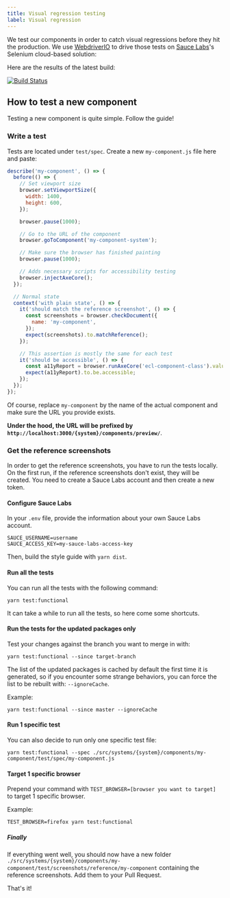 ```yaml
---
title: Visual regression testing
label: Visual regression
---
```


We test our components in order to catch visual regressions before they hit the production. We use [WebdriverIO](http://webdriver.io/) to drive those tests on [Sauce Labs](https://saucelabs.com/)'s Selenium cloud-based solution:

Here are the results of the latest build:

[![Build Status](https://saucelabs.com/browser-matrix/europa-component-library.svg)](https://saucelabs.com/u/europa-component-library)

## How to test a new component

Testing a new component is quite simple. Follow the guide!

### Write a test

Tests are located under `test/spec`. Create a new `my-component.js` file here and paste:

```js
describe('my-component', () => {
  before(() => {
    // Set viewport size
    browser.setViewportSize({
      width: 1400,
      height: 600,
    });

    browser.pause(1000);

    // Go to the URL of the component
    browser.goToComponent('my-component-system');

    // Make sure the browser has finished painting
    browser.pause(1000);

    // Adds necessary scripts for accessibility testing
    browser.injectAxeCore();
  });

  // Normal state
  context('with plain state', () => {
    it('should match the reference screenshot', () => {
      const screenshots = browser.checkDocument({
        name: 'my-component',
      });
      expect(screenshots).to.matchReference();
    });

    // This assertion is mostly the same for each test
    it('should be accessible', () => {
      const a11yReport = browser.runAxeCore('ecl-component-class').value;
      expect(a11yReport).to.be.accessible;
    });
  });
});
```

Of course, replace `my-component` by the name of the actual component and make sure the URL you provide exists.

**Under the hood, the URL will be prefixed by `http://localhost:3000/{system}/components/preview/`**.

### Get the reference screenshots

In order to get the reference screenshots, you have to run the tests locally. On the first run, if the reference screenshots don't exist, they will be created. You need to create a Sauce Labs account and then create a new token.

#### Configure Sauce Labs

In your `.env` file, provide the information about your own Sauce Labs account.

```shell
SAUCE_USERNAME=username
SAUCE_ACCESS_KEY=my-sauce-labs-access-key
```

Then, build the style guide with `yarn dist`.

#### Run all the tests

You can run all the tests with the following command:

```shell
yarn test:functional
```

It can take a while to run all the tests, so here come some shortcuts.

#### Run the tests for the updated packages only

Test your changes against the branch you want to merge in with:

```shell
yarn test:functional --since target-branch
```

The list of the updated packages is cached by default the first time it is generated, so if you encounter some strange behaviors, you can force the list to be rebuilt with: `--ignoreCache`.

Example:

```shell
yarn test:functional --since master --ignoreCache
```

#### Run 1 specific test

You can also decide to run only one specific test file:

```shell
yarn test:functional --spec ./src/systems/{system}/components/my-component/test/spec/my-component.js
```

#### Target 1 specific browser

Prepend your command with `TEST_BROWSER=[browser you want to target]` to target 1 specific browser.

Example:

```shell
TEST_BROWSER=firefox yarn test:functional
```

##### Finally

If everything went well, you should now have a new folder `./src/systems/{system}/components/my-component/test/screenshots/reference/my-component` containing the reference screenshots. Add them to your Pull Request.

That's it!

